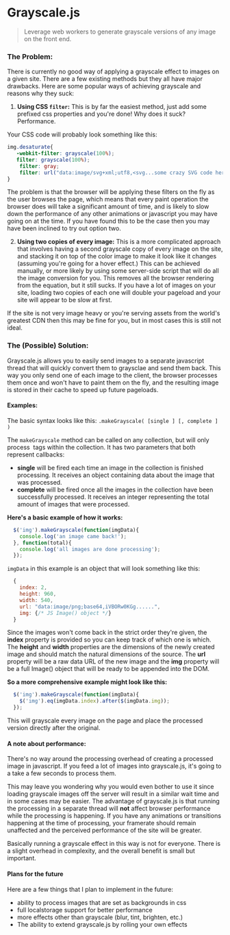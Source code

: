 # Grayscale.js
> Leverage web workers to generate grayscale versions of any image on the front end.

### The Problem:
There is currently no good way of applying a grayscale effect to images on a given site. There are a few existing 
methods but they all have major drawbacks. Here are some popular ways of achieving grayscale and reasons why they suck:

1. __Using CSS `filter`:__
  This is by far the easiest method, just add some prefixed css properties and you're done! Why does it suck? Performance.

  Your CSS code will probably look something like this:
  ```css
  img.desaturate{
     -webkit-filter: grayscale(100%);
     filter: grayscale(100%);
      filter: gray;
      filter: url("data:image/svg+xml;utf8,<svg...some crazy SVG code here");
  }
  ```
  The problem is that the browser will be applying these filters on the fly as the user browses the page, which means that
  every paint operation the browser does will take a significant amount of time, and is likely to slow down the performance
  of any other animations or javascript you may have going on at the time. If you have found this to be the case then 
  you may have been inclined to try out option two.

2. __Using two copies of every image:__
  This is a more complicated approach that involves having a second grayscale copy of every image on the site, and 
  stacking it on top of the color image to make it look like it changes (assuming you're going for a hover effect.)
  This can be achieved manually, or more likely by using some server-side script that will do all the image conversion
  for you. This removes all the browser rendering from the equation, but it still sucks. If you have a lot of images on your 
  site, loading two copies of each one will double your pageload and your site will appear to be slow at first.
  
  If the site is not very image heavy or you're serving assets from the world's greatest CDN then this may be fine
  for you, but in most cases this is still not ideal.

### The (Possible) Solution:
Grayscale.js allows you to easily send images to a separate javascript thread that will quickly convert them to graysclae and send them back. This way you only send one of each image to the client, the browser processes them once and won't have to paint them on the fly, and the resulting image is stored in their cache to speed up future pageloads.

#### Examples:

The basic syntax looks like this:
`.makeGrayscale( [single ] [, complete ] )`

The `makeGrayscale` method can be called on any collection, but will only process <img> tags within the collection. It has two parameters that both represent callbacks:
* __single__ will be fired each time an image in the collection is finished processing. It receives an object containing data about the image that was processed.
* __complete__ will be fired once all the images in the collection have been successfully processed. It receives an integer representing the total amount of images that were processed.

__Here's a basic example of how it works:__
```js
  $('img').makeGrayscale(function(imgData){
    console.log('an image came back!');
  }, function(total){
    console.log('all images are done processing');
  });
```

`imgData` in this example is an object that will look something like this:
```js
  {
    index: 2,
    height: 960,
    width: 540,
    url: "data:image/png;base64,iVBORw0KGg......",
    img: {/* JS Image() object */}
  }
```

Since the images won't come back in the strict order they're given, the __index__ property is provided so you can keep track of which one is which. The __height__ and __width__ properties are the dimensions of the newly created image and should match the natural dimensions of the source. 
The __url__ property will be a raw data URL of the new image and the __img__ property will be a full Image() object that will be ready to be appended into the DOM. 

__So a more comprehensive example might look like this:__
```js
  $('img').makeGrayscale(function(imgData){
    $('img').eq(imgData.index).after($(imgData.img));
  });
```
This will grayscale every image on the page and place the processed version directly after the original.

#### A note about performance:
There's no way around the processing overhead of creating a processed image in javascript. If you feed a lot of images into grayscale.js, it's going to a take a few seconds to process them. 

This may leave you wondering why you would even bother to use it since loading grayscale images off the server will result in a similar wait time and in some cases may be easier. The advantage of grayscale.js is that running the processing in a separate thread will __not__ affect browser performance while the processing is happening. If you have any animations or transitions happening at the time of processing, your framerate should remain unaffected and the perceived performance of the site will be greater.

Basically running a grayscale effect in this way is not for everyone. There is a slight overhead in complexity, and the overall benefit is small but important.

#### Plans for the future
Here are a few things that I plan to implement in the future:
* ability to process images that are set as backgrounds in css
* full localstorage support for better performance
* more effects other than grayscale (blur, tint, brighten, etc.)
* The ability to extend grayscale.js by rolling your own effects
